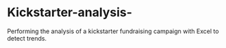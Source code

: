 # Kickstarter-analysis-
Performing the analysis of a kickstarter fundraising campaign with Excel to detect trends.
